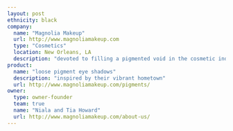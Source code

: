 ```yaml
---
layout: post
ethnicity: black
company:
  name: "Magnolia Makeup"
  url: http://www.magnoliamakeup.com
  type: "Cosmetics"
  location: New Orleans, LA
  description: "devoted to filling a pigmented void in the cosmetic industry"
product:
  name: "loose pigment eye shadows"
  description: "inspired by their vibrant hometown"
  url: http://www.magnoliamakeup.com/pigments/
owner:
  type: owner-founder
  team: true
  name: "Niala and Tia Howard"
  url: http://www.magnoliamakeup.com/about-us/
---
```

